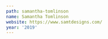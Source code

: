 ```yaml
---
path: samantha-tomlinson
name: Samantha Tomlinson
website: https://www.samtdesigns.com/
year: '2019'
---
```

